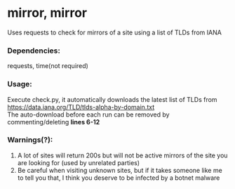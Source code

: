 # mirror, mirror

Uses requests to check for mirrors of a site using a list of TLDs from IANA  

### Dependencies:  
requests, time(not required)

### Usage:  
Execute check.py, it automatically downloads the latest list of TLDs from https://data.iana.org/TLD/tlds-alpha-by-domain.txt  
The auto-download before each run can be removed by commenting/deleting **lines 6-12**  

### Warnings(?):
1. A lot of sites will return 200s but will not be active mirrors of the site you are looking for (used by unrelated parties)  
2. Be careful when visiting unknown sites, but if it takes someone like me to tell you that, I think you deserve to be infected by a botnet malware
